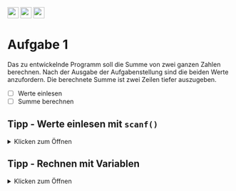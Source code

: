 <a href="https://github.com/hshf1/VorlesungC/discussions/categories/02_übungsaufgaben"><img src="https://img.shields.io/badge/Aufgaben-Q%26A-informational?logo=c" height="25"/></a> <a href="https://github.com/hshf1/VorlesungC/discussions"><img src="https://img.shields.io/badge/Allgemein-Q%26A-informational?logo=github" height="25"/></a> <a href="https://github.com/hshf1/VorlesungC/discussions/6"><img src="https://img.shields.io/badge/Aufgabe_bewerten-informational?logo=c" height="25"/></a>

# Aufgabe 1

Das zu entwickelnde Programm soll die Summe von zwei ganzen Zahlen berechnen.
Nach der Ausgabe der Aufgabenstellung sind die beiden Werte anzufordern.
Die berechnete Summe ist zwei Zeilen tiefer auszugeben.

- [ ] Werte einlesen
- [ ] Summe berechnen

## Tipp - Werte einlesen mit ```scanf()```
<details>
<summary>Klicken zum Öffnen</summary>
  
Mit ```scanf()``` können Werte von der Tastatur eingelesen und in Variablen gespeichert werden. ```scanf()```ist vom Aufbau ähnlich zu ```printf()```.
  
 ### Aufbau scanf() und printf()
  <details>
<summary>Klicken zum Öffnen</summary>
    In der Variable i ist zu Beginn der Buchstabe B gespeichert.
    
```C
  printf("Buchstabe 1: %c",i); // Es wird der Text: *Buchstabe 1: B* ausgegeben.
  scanf("%c", &i); // Hier wird der Buchstabe, der von der Tastatur eingegeben wird in i gespeichert.
```
  
</details>
</details>
  
## Tipp - Rechnen mit Variablen
<details>
<summary>Klicken zum Öffnen</summary>

  Anstelle von festen Werten können auch Rechenoperationen mit Variablen durchgeführt werden.
  
  ```C
  int a=2;
  int b=7;
  int c;
  
  c = a*b+a; // In der Variable c steht nun der Wert 16
  ```
</details>
